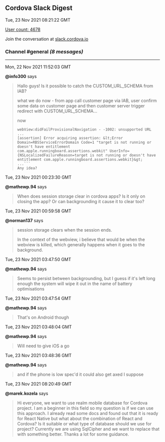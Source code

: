 ## Cordova Slack Digest
Tue, 23 Nov 2021 08:21:22 GMT

[User count: 4678](https://cordova.slack.com/)


Join the conversation at [slack.cordova.io](http://slack.cordova.io/)

### __Channel #general__ _(8 messages)_
---

Mon, 22 Nov 2021 11:52:03 GMT

__@info300__ says 
> Hallo guys! Is it possible to catch the CUSTOM_URL_SCHEMA from IAB?
> 
> what we do now - from app call customer page via IAB, user confirm some data on customer page and then customer server trigger redirect with CUSTOM_URL_SCHEMA…
> 
> now
> 
> ```...
> webView:didFailProvisionalNavigation - -1002: unsupported URL
> ...
> [assertion] Error acquiring assertion: &lt;Error Domain=RBSServiceErrorDomain Code=1 "target is not running or doesn't have entitlement com.apple.runningboard.assertions.webkit" UserInfo={NSLocalizedFailureReason=target is not running or doesn't have entitlement com.apple.runningboard.assertions.webkit}&gt;
> ...```
> Any idea?
> 

Tue, 23 Nov 2021 00:23:30 GMT

__@mathewp.94__ says 
> When does session storage clear in cordova apps? Is it only on closing the app? Or can backgrounding it cause it to clear too?
> 

Tue, 23 Nov 2021 00:59:58 GMT

__@norman137__ says 
> session storage clears when the session ends.
> 
> In the context of the webview, i believe that would be when the webview is killed, which generally happens when it goes to the background.
> 

Tue, 23 Nov 2021 03:47:50 GMT

__@mathewp.94__ says 
> Seems to persist between backgrounding, but I guess if it's left long enough the system will wipe it out in the name of battery optimisations
> 

Tue, 23 Nov 2021 03:47:54 GMT

__@mathewp.94__ says 
> That's on Android though
> 

Tue, 23 Nov 2021 03:48:04 GMT

__@mathewp.94__ says 
> Will need to give iOS a go
> 

Tue, 23 Nov 2021 03:48:36 GMT

__@mathewp.94__ says 
> and if the phone is low spec'd it could also get axed I suppose
> 

Tue, 23 Nov 2021 08:20:49 GMT

__@marek.kozela__ says 
> Hi everyone, we want to use realm mobile database for Cordova project. I am a beginner in this field so my question is if we can use this approach. I already read some docs and found out that it is ready for React Native but what about the combination of React and Cordova? Is it suitable or what type of database should we use for project? Currently we are using SqlCipher and we want to replace that with something better. Thanks a lot for some guidance.
> 
